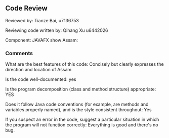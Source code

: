 ## Code Review

Reviewed by: Tianze Bai, u7136753

Reviewing code written by: Qihang Xu u6442026

Component: JAVAFX show Assam:


### Comments
What are the best features of this code:  Concisely but clearly expresses the direction and location of Assam

Is the code well-documented: yes

Is the program decomposition (class and method structure) appropriate: YES

Does it follow Java code conventions (for example, are methods and variables properly named), and is the style consistent throughout: Yes

If you suspect an error in the code, suggest a particular situation in which the program will not function correctly: Everything is good and there's no bug.




